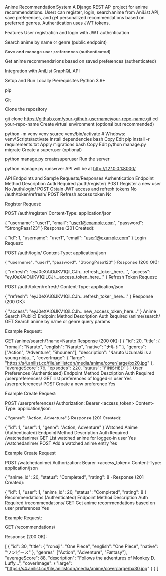Anime Recommendation System
A Django REST API project for anime recommendations. Users can register, login, search anime from AniList API, save preferences, and get personalized recommendations based on preferred genres. Authentication uses JWT tokens.

Features
User registration and login with JWT authentication

Search anime by name or genre (public endpoint)

Save and manage user preferences (authenticated)

Get anime recommendations based on saved preferences (authenticated)

Integration with AniList GraphQL API

Setup and Run Locally
Prerequisites
Python 3.9+

pip

Git

Clone the repository

git clone https://github.com/your-github-username/your-repo-name.git
cd your-repo-name
Create virtual environment (optional but recommended)

python -m venv venv
source venv/bin/activate  # Windows: venv\Scripts\activate
Install dependencies
bash
Copy
Edit
pip install -r requirements.txt
Apply migrations
bash
Copy
Edit
python manage.py migrate
Create a superuser (optional)

python manage.py createsuperuser
Run the server

python manage.py runserver
API will be at http://127.0.0.1:8000/

API Endpoints and Sample Requests/Responses
Authentication
Endpoint	Method	Description	Auth Required
/auth/register/	POST	Register a new user	No
/auth/login/	POST	Obtain JWT access and refresh tokens	No
/auth/token/refresh/	POST	Refresh access token	No

Register
Request:


POST /auth/register/
Content-Type: application/json

{
  "username": "user1",
  "email": "user1@example.com",
  "password": "StrongPass123"
}
Response (201 Created):

{
  "id": 1,
  "username": "user1",
  "email": "user1@example.com"
}
Login
Request:


POST /auth/login/
Content-Type: application/json

{
  "username": "user1",
  "password": "StrongPass123"
}
Response (200 OK):

{
  "refresh": "eyJ0eXAiOiJKV1QiLCJh...refresh_token_here...",
  "access": "eyJ0eXAiOiJKV1QiLCJh...access_token_here..."
}
Refresh Token
Request:


POST /auth/token/refresh/
Content-Type: application/json

{
  "refresh": "eyJ0eXAiOiJKV1QiLCJh...refresh_token_here..."
}
Response (200 OK):


{
  "access": "eyJ0eXAiOiJKV1QiLCJh...new_access_token_here..."
}
Anime Search (Public)
Endpoint	Method	Description	Auth Required
/anime/search/	GET	Search anime by name or genre query params







Example Request:

GET /anime/search/?name=Naruto
Response (200 OK):
[
  {
    "id": 20,
    "title": {
      "romaji": "Naruto",
      "english": "Naruto",
      "native": "ナルト"
    },
    "genres": ["Action", "Adventure", "Shounen"],
    "description": "Naruto Uzumaki is a young ninja...",
    "coverImage": {
      "large": "https://s4.anilist.co/file/anilistcdn/media/anime/cover/large/bx20.jpg"
    },
    "averageScore": 79,
    "episodes": 220,
    "status": "FINISHED"
  }
]
User Preferences (Authenticated)
Endpoint	Method	Description	Auth Required
/userpreferences/	GET	List preferences of logged-in user	Yes
/userpreferences/	POST	Create a new preference	Yes

Example Create Request:


POST /userpreferences/
Authorization: Bearer <access_token>
Content-Type: application/json

{
  "genre": "Action, Adventure"
}
Response (201 Created):


{
  "id": 1,
  "user": 1,
  "genre": "Action, Adventure"
}
Watched Anime (Authenticated)
Endpoint	Method	Description	Auth Required
/watchedanime/	GET	List watched anime for logged-in user	Yes
/watchedanime/	POST	Add a watched anime entry	Yes

Example Create Request:


POST /watchedanime/
Authorization: Bearer <access_token>
Content-Type: application/json

{
  "anime_id": 20,
  "status": "Completed",
  "rating": 8
}
Response (201 Created):


{
  "id": 1,
  "user": 1,
  "anime_id": 20,
  "status": "Completed",
  "rating": 8
}
Recommendations (Authenticated)
Endpoint	Method	Description	Auth Required
/recommendations/	GET	Get anime recommendations based on user preferences	Yes

Example Request:

GET /recommendations/


Response (200 OK):

[
  {
    "id": 30,
    "title": {
      "romaji": "One Piece",
      "english": "One Piece",
      "native": "ワンピース"
    },
    "genres": ["Action", "Adventure", "Fantasy"],
    "averageScore": 88,
    "description": "Follows the adventures of Monkey D. Luffy...",
    "coverImage": {
      "large": "https://s4.anilist.co/file/anilistcdn/media/anime/cover/large/bx30.jpg"
    }
  }
]
